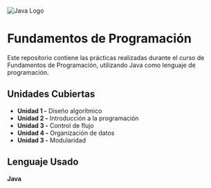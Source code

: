 ![Java Logo](https://logos-download.com/wp-content/uploads/2016/10/Java_logo_icon.png)

# Fundamentos de Programación
Este repositorio contiene las prácticas realizadas durante el curso de Fundamentos de Programación, utilizando Java como lenguaje de programación.

## Unidades Cubiertas

- **Unidad 1 -** Diseño algorítmico
- **Unidad 2 -** Introducción a la programación
- **Unidad 3 -** Control de flujo
- **Unidad 4 -** Organización de datos
- **Unidad 3 -** Modularidad

## Lenguaje Usado

**Java**
